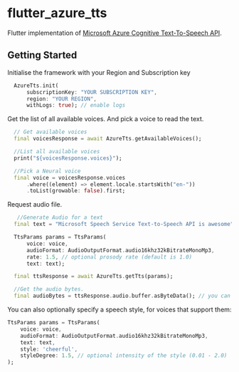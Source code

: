 # flutter_azure_tts

Flutter implementation of [Microsoft Azure Cognitive Text-To-Speech API](https://azure.microsoft.com/en-us/services/cognitive-services/text-to-speech/#features).

## Getting Started

Initialise the framework with your Region and Subscription key

```dart
  AzureTts.init(
      subscriptionKey: "YOUR SUBSCRIPTION KEY",
      region: "YOUR REGION",
      withLogs: true); // enable logs
```

Get the list of all available voices. And pick a voice to read the text.

```dart
  // Get available voices
  final voicesResponse = await AzureTts.getAvailableVoices();

  //List all available voices
  print("${voicesResponse.voices}");

  //Pick a Neural voice
  final voice = voicesResponse.voices
      .where((element) => element.locale.startsWith("en-"))
      .toList(growable: false).first;
```

Request audio file.

```dart
   //Generate Audio for a text
  final text = "Microsoft Speech Service Text-to-Speech API is awesome";

  TtsParams params = TtsParams(
      voice: voice,
      audioFormat: AudioOutputFormat.audio16khz32kBitrateMonoMp3,
      rate: 1.5, // optional prosody rate (default is 1.0)
      text: text);

  final ttsResponse = await AzureTts.getTts(params);

  //Get the audio bytes.
  final audioBytes = ttsResponse.audio.buffer.asByteData(); // you can save these bytes to a file for later playback
```

You can also optionally specify a speech style, for voices that support them:

```dart
TtsParams params = TtsParams(
    voice: voice,
    audioFormat: AudioOutputFormat.audio16khz32kBitrateMonoMp3,
    text: text,
    style: 'cheerful',
    styleDegree: 1.5, // optional intensity of the style (0.01 - 2.0)
);
```